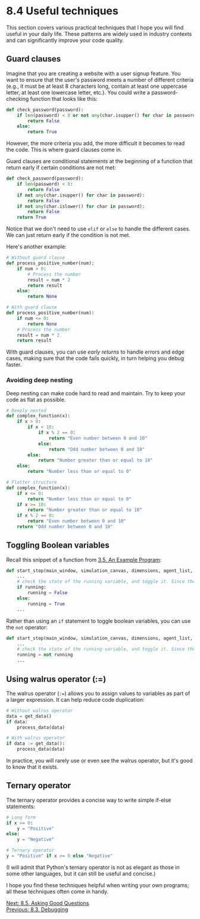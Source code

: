 # 8.4 Useful techniques

This section covers various practical techniques that I hope you will find useful in your daily life. These patterns are
widely used in industry contexts and can significantly improve your code quality.

## Guard clauses

Imagine that you are creating a website with a user signup feature. You want to ensure that the user's password meets a
number of different criteria (e.g., it must be at least 8 characters long, contain at least one uppercase letter, at least one lowercase letter, etc.).
You could write a password-checking function that looks like this:

```python
def check_password(password):
    if len(password) < 8 or not any(char.isupper() for char in password) or not any(char.islower() for char in password):
        return False
    else:
        return True
```

However, the more criteria you add, the more difficult it becomes to read the code. This is where guard clauses come in.

Guard clauses are conditional statements at the beginning of a function that return early if certain conditions are not
met:

```python
def check_password(password):
    if len(password) < 8:
        return False
    if not any(char.isupper() for char in password):
        return False
    if not any(char.islower() for char in password):
        return False
    return True
```

Notice that we don't need to use `elif` or `else` to handle the different cases. We can just return early if the condition is not met.

Here's another example:

```python
# Without guard clause
def process_positive_number(num):
    if num > 0:
        # Process the number
        result = num * 2
        return result
    else:
        return None

# With guard clause
def process_positive_number(num):
    if num <= 0:
        return None
    # Process the number
    result = num * 2
    return result
```

With guard clauses, you can use _early returns_ to handle errors and edge cases, making sure that the code fails quickly, in turn helping you debug faster.

### Avoiding deep nesting

Deep nesting can make code hard to read and maintain. Try to keep your code as flat as possible.

```python
# Deeply nested
def complex_function(x):
    if x > 0:
        if x < 10:
            if x % 2 == 0:
                return "Even number between 0 and 10"
            else:
                return "Odd number between 0 and 10"
        else:
            return "Number greater than or equal to 10"
    else:
        return "Number less than or equal to 0"

# Flatter structure
def complex_function(x):
    if x <= 0:
        return "Number less than or equal to 0"
    if x >= 10:
        return "Number greater than or equal to 10"
    if x % 2 == 0:
        return "Even number between 0 and 10"
    return "Odd number between 0 and 10"
```

## Toggling Boolean variables

Recall this snippet of a function from [3.5. An Example Program](3.5.%20An%20Example%20Program.md):

```python
def start_stop(main_window, simulation_canvas, dimensions, agent_list, options):
    ...
    # check the state of the running variable, and toggle it. Since the button was pushed, we want to flip its state
    if running:
        running = False
    else:
        running = True
    ...
```

Rather than using an `if` statement to toggle boolean variables, you can use the `not` operator:

```python
def start_stop(main_window, simulation_canvas, dimensions, agent_list, options):
    ...
    # check the state of the running variable, and toggle it. Since the button was pushed, we want to flip its state
    running = not running
    ...
```

## Using walrus operator (:=)

The walrus operator (`:=`) allows you to assign values to variables as part of a larger expression. It can help reduce code duplication:

```python
# Without walrus operator
data = get_data()
if data:
    process_data(data)

# With walrus operator
if data := get_data():
    process_data(data)
```

In practice, you will rarely use or even see the walrus operator, but it's good to know that it exists.

## Ternary operator

The ternary operator provides a concise way to write simple if-else statements:

```python
# Long form
if x >= 0:
    y = "Positive"
else:
    y = "Negative"

# Ternary operator
y = "Positive" if x >= 0 else "Negative"
```

(I will admit that Python's ternary operator is not as elegant as those in some other languages, but it can still be useful and concise.)

I hope you find these techniques helpful when writing your own programs; all these techniques often come in handy.

[Next: 8.5. Asking Good Questions](8.5.%20Asking%20Good%20Questions.md)<br>
[Previous: 8.3. Debugging](8.3.%20Debugging.md)
